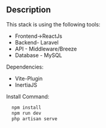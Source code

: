 
## Description

This stack is using the following tools:

- Frontend->ReactJs
- Backend- Laravel
- API - Middleware/Breeze
- Database - MySQL

Dependencies:
- Vite-Plugin
- InertiaJS

Install Command:
```bash
  npm install 
  npm run dev
  php artisan serve
```
